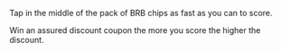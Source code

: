 Tap in the middle of the pack of BRB chips as fast as you can to score.

Win an assured discount coupon the more you score the higher the discount.
